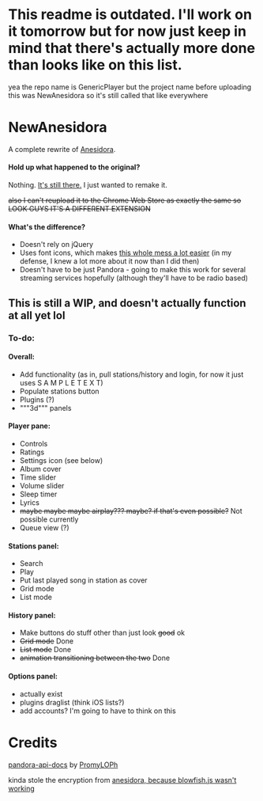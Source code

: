# This readme is outdated. I'll work on it tomorrow but for now just keep in mind that there's actually more done than looks like on this list.

yea the repo name is GenericPlayer but the project name before uploading this was NewAnesidora so it's still called that like everywhere

# NewAnesidora
A complete rewrite of [Anesidora](https://github.com/pvr212/Anesidora).

#### Hold up what happened to the original?
Nothing. [It's still there.](https://github.com/pvr212/Anesidora) I just wanted to remake it.

~~also I can't reupload it to the Chrome Web Store as exactly the same so LOOK GUYS IT'S A DIFFERENT EXTENSION~~

#### What's the difference?
- Doesn't rely on jQuery
- Uses font icons, which makes [this whole mess a lot easier](https://github.com/pvrs12/Anesidora/pull/54) (in my defense, I knew a lot more about it now than I did then)
- Doesn't have to be just Pandora - going to make this work for several streaming services hopefully (although they'll have to be radio based) 
## This is still a WIP, and doesn't actually function at all yet lol
### To-do:


#### Overall:
- Add functionality (as in, pull stations/history and login, for now it just uses S A M P L E T E X T)
- Populate stations button
- Plugins (?)
- """3d""" panels

#### Player pane:
 - Controls
 - Ratings
 - Settings icon (see below)
 - Album cover
 - Time slider
 - Volume slider
 - Sleep timer
 - Lyrics
 - ~~maybe maybe maybe airplay??? maybe? if that's even possible?~~ 
 Not possible currently
 - Queue view (?)

#### Stations panel:
- Search
- Play
- Put last played song in station as cover
- Grid mode
- List mode

#### History panel:
- Make buttons do stuff other than just look ~~good~~ ok
- ~~Grid mode~~ Done
- ~~List mode~~ Done
- ~~animation transitioning between the two~~ Done	

#### Options panel:
- actually exist
- plugins draglist (think iOS lists?)
- add accounts? I'm going to have to think on this

# Credits
[pandora-api-docs](https://6xq.net/pandora-apidoc/) by [PromyLOPh](https://github.com/PromyLOPh)

kinda stole the encryption from [anesidora, because blowfish.js wasn't working](https://github.com/pvrs12/anesidora)
